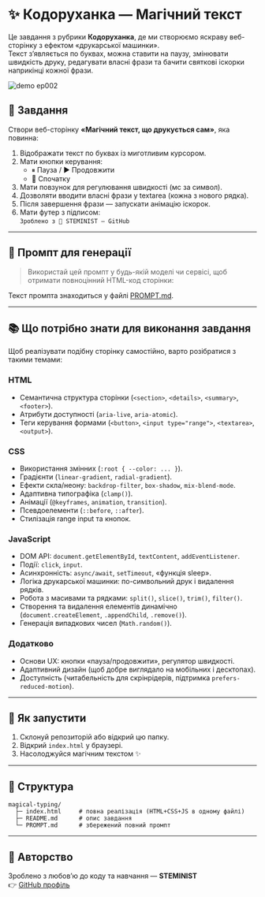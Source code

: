 # ✨ Кодоруханка — Магічний текст

Це завдання з рубрики **Кодоруханка**, де ми створюємо яскраву веб-сторінку з ефектом «друкарської машинки».  
Текст з’являється по буквах, можна ставити на паузу, змінювати швидкість друку, редагувати власні фрази та бачити святкові іскорки наприкінці кожної фрази.  

![demo ep002](./ep002.gif)

## 🎯 Завдання

Створи веб-сторінку **«Магічний текст, що друкується сам»**, яка повинна:

1. Відображати текст по буквах із миготливим курсором.
2. Мати кнопки керування:
   - ⏸ Пауза / ▶️ Продовжити  
   - 🔁 Спочатку  
3. Мати повзунок для регулювання швидкості (мс за символ).
4. Дозволяти вводити власні фрази у textarea (кожна з нового рядка).
5. Після завершення фрази — запускати анімацію іскорок.
6. Мати футер з підписом:  
   `Зроблено з 💜 STEMINIST — GitHub`

---

## 🧾 Промпт для генерації

> Використай цей промпт у будь-якій моделі чи сервісі, щоб отримати повноцінний HTML-код сторінки:

Текст промпта знаходиться у файлі [PROMPT.md](PROMPT.md).

---

## 📚 Що потрібно знати для виконання завдання

Щоб реалізувати подібну сторінку самостійно, варто розібратися з такими темами:

### HTML
- Семантична структура сторінки (`<section>`, `<details>`, `<summary>`, `<footer>`).
- Атрибути доступності (`aria-live`, `aria-atomic`).
- Теги керування формами (`<button>`, `<input type="range">`, `<textarea>`, `<output>`).

### CSS
- Використання змінних (`:root { --color: ... }`).
- Градієнти (`linear-gradient`, `radial-gradient`).
- Ефекти скла/неону: `backdrop-filter`, `box-shadow`, `mix-blend-mode`.
- Адаптивна типографіка (`clamp()`).
- Анімації (`@keyframes`, `animation`, `transition`).
- Псевдоелементи (`::before`, `::after`).
- Стилізація range input та кнопок.

### JavaScript
- DOM API: `document.getElementById`, `textContent`, `addEventListener`.
- Події: `click`, `input`.
- Асинхронність: `async/await`, `setTimeout`, «функція sleep».
- Логіка друкарської машинки: по-символьний друк і видалення рядків.
- Робота з масивами та рядками: `split()`, `slice()`, `trim()`, `filter()`.
- Створення та видалення елементів динамічно (`document.createElement`, `.appendChild`, `.remove()`).
- Генерація випадкових чисел (`Math.random()`).

### Додатково
- Основи UX: кнопки «пауза/продовжити», регулятор швидкості.
- Адаптивний дизайн (щоб добре виглядало на мобільних і десктопах).
- Доступність (читабельність для скрінрідерів, підтримка `prefers-reduced-motion`).

---

## 🚀 Як запустити
1. Склонуй репозиторій або відкрий цю папку.
2. Відкрий `index.html` у браузері.
3. Насолоджуйся магічним текстом ✨

---

## 📂 Структура
```
magical-typing/
  ├─ index.html     # повна реалізація (HTML+CSS+JS в одному файлі)
  ├─ README.md      # опис завдання
  └─ PROMPT.md      # збережений повний промпт
```

---

## 💜 Авторство
Зроблено з любов’ю до коду та навчання — **STEMINIST**  
👉 [GitHub профіль](https://github.com/steminist-ua)
